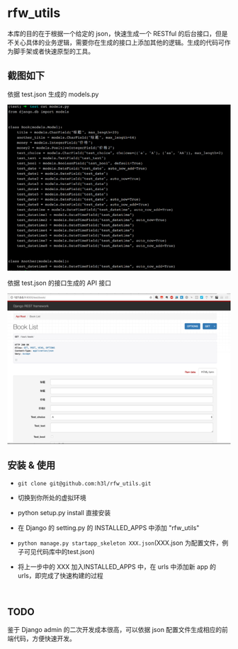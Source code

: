 # rfw_utils

本库的目的在于根据一个给定的 json，快速生成一个 RESTful 的后台接口，但是不关心具体的业务逻辑，需要你在生成的接口上添加其他的逻辑。生成的代码可作为脚手架或者快速原型的工具。



## 截图如下

依据 test.json 生成的 models.py

![](images/2.png)

依据 test.json 的接口生成的 API 接口

![](images/1.png)



## 安装 & 使用

* ```git clone git@github.com:h3l/rfw_utils.git```

* 切换到你所处的虚拟环境

* python setup.py install 直接安装

* 在 Django 的 setting.py 的 INSTALLED_APPS 中添加 "rfw_utils"

* ```python manage.py startapp_skeleton XXX.json```(XXX.json 为配置文件，例子可见代码库中的test.json)

* 将上一步中的 XXX 加入INSTALLED_APPS 中，在 urls 中添加新 app 的urls，即完成了快速构建的过程

  ​

## TODO

鉴于 Django admin 的二次开发成本很高，可以依据 json 配置文件生成相应的前端代码，方便快速开发。

